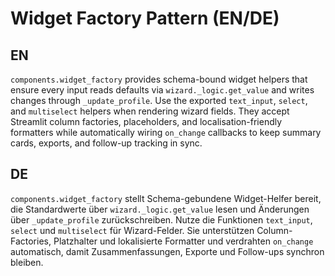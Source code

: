 # Widget Factory Pattern (EN/DE)

## EN

`components.widget_factory` provides schema-bound widget helpers that ensure every
input reads defaults via `wizard._logic.get_value` and writes changes through
`_update_profile`. Use the exported `text_input`, `select`, and `multiselect`
helpers when rendering wizard fields. They accept Streamlit column factories,
placeholders, and localisation-friendly formatters while automatically wiring
`on_change` callbacks to keep summary cards, exports, and follow-up tracking in
sync.

## DE

`components.widget_factory` stellt Schema-gebundene Widget-Helfer bereit, die
Standardwerte über `wizard._logic.get_value` lesen und Änderungen über
`_update_profile` zurückschreiben. Nutze die Funktionen `text_input`, `select`
und `multiselect` für Wizard-Felder. Sie unterstützen Column-Factories,
Platzhalter und lokalisierte Formatter und verdrahten `on_change` automatisch,
damit Zusammenfassungen, Exporte und Follow-ups synchron bleiben.
